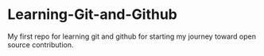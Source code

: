 # Learning-Git-and-Github
My first repo for learning git and github for starting my journey toward open source contribution.
